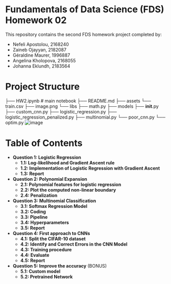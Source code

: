 # Fundamentals of Data Science (FDS) Homework 02
This repository contains the second FDS homework project completed by:
-  Nefeli Apostolou, 2168240
- Zaineb Ojayyan, 2182087
- Géraldine Maurer, 1996887
- Angelina Kholopova, 2168055
- Johanna Eklundh, 2183564

# Project Structure #
├── HW2.ipynb # main notebook 
├── README.md
├── assets
    └── train.csv
├── image.png
└── libs
    ├── math.py
    ├── models
        ├── __init__.py
        ├── custom_cnn.py
        ├── logistic_regression.py
        ├── logistic_regression_penalized.py
        ├── multinomial.py
        └── poor_cnn.py
    └── optim.py
    ![image](https://github.com/user-attachments/assets/c33f5982-c2c8-48df-bdab-df62858ac4bb)



# Table of Contents #
* **Question 1: Logistic Regression** 
  * **1.1: Log-likelihood and Gradient Ascent rule** 
  * **1.2: Implementation of Logistic Regression with Gradient Ascent** 
  * **1.3: Report** 
* **Question 2: Polynomial Expansion** 
  * **2.1: Polynomial features for logistic regression** 
  * **2.2: Plot the computed non-linear boundary** 
  * **2.4: Penalization**
* **Question 3: Multinomial Classification** 
  * **3.1: Softmax Regression Model** 
  * **3.2: Coding** 
  * **3.3: Pipeline** 
  * **3.4: Hyperparameters** 
  * **3.5: Report**     
* **Question 4: First approach to CNNs**    
  * **4.1: Split the CIFAR-10 dataset**                 
  * **4.2: Identify and Correct Errors in the CNN Model**   
  * **4.3: Training procedure**     
  * **4.4: Evaluate** 
  * **4.5: Report** 
* **Question 5: Improve the accuracy** (BONUS) 
  * **5.1: Custom model** 
  * **5.2: Pretrained Network** 
